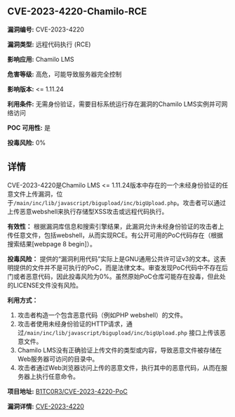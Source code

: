## CVE-2023-4220-Chamilo-RCE

**漏洞编号:** CVE-2023-4220

**漏洞类型:** 远程代码执行 (RCE)

**影响应用:** Chamilo LMS

**危害等级:** 高危，可能导致服务器完全控制

**影响版本:** <= 1.11.24

**利用条件:** 无需身份验证，需要目标系统运行存在漏洞的Chamilo LMS实例并可网络访问

**POC 可用性:** 是

**投毒风险:** 0%

## 详情

CVE-2023-4220是Chamilo LMS <= 1.11.24版本中存在的一个未经身份验证的任意文件上传漏洞，位于`/main/inc/lib/javascript/bigupload/inc/bigUpload.php`。攻击者可以通过上传恶意webshell来执行存储型XSS攻击或远程代码执行。

**有效性：**
根据漏洞库信息和搜索引擎结果，此漏洞允许未经身份验证的攻击者上传任意文件，包括webshell，从而实现RCE。有公开可用的PoC代码存在（根据搜索结果[webpage 8 begin]）。

**投毒风险：**
提供的“漏洞利用代码”实际上是GNU通用公共许可证v3的文本。这表明提供的文件并不是可执行的PoC，而是法律文本。审查发现PoC代码中不存在后门或者恶意代码，因此投毒风险为0%。虽然原始PoC仓库可能存在投毒，但此处的LICENSE文件没有风险。

**利用方式：**
1.  攻击者构造一个包含恶意代码（例如PHP webshell）的文件。
2.  攻击者使用未经身份验证的HTTP请求，通过`/main/inc/lib/javascript/bigupload/inc/bigUpload.php` 接口上传该恶意文件。
3.  Chamilo LMS没有正确验证上传文件的类型或内容，导致恶意文件被存储在Web服务器可访问的目录中。
4.  攻击者通过Web浏览器访问上传的恶意文件，执行其中的恶意代码，从而在服务器上执行任意命令。

**项目地址:** [B1TC0R3/CVE-2023-4220-PoC](https://github.com/B1TC0R3/CVE-2023-4220-PoC)

**漏洞详情:** [CVE-2023-4220](https://nvd.nist.gov/vuln/detail/CVE-2023-4220)
